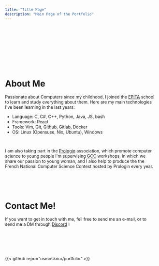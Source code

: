 ```yaml
---
title: "Title Page"
description: "Main Page of the Portfolio"
---
```


<br/><br/><br/><br/><br/><br/><br/><br/>

 
# About Me

Passionate about Computers since my childhood, I joined the [EPITA](https://epita.fr) school to learn and study everything about them.
Here are my main technologies I've been learning in the last years:
- Language: C, C#, C++, Python, Java, JS, bash
- Framework: React
- Tools: Vim, Git, Github, Gitlab, Docker
- OS: Linux (Opensuse, Nix, Ubuntu), Windows

<br />

I am also taking part in the [Prologin](https://prologin.org) association, which promote computer science to young people
I'm supervising [GCC](https://girlscancode.fr) workshops, in which we share our passion to young woman, and I also help to produce the the French National Computer Science Contest hosted by Prologin every year.


<br /><br /><br />

# Contact Me!

If you want to get in touch with me, fell free to send me an e-mail, or to send me a DM through [Discord](https://discord.com/users/287981738154524673) !

<br /><br /><br /><br />

{{< github repo="osmoskour/portfolio" >}}